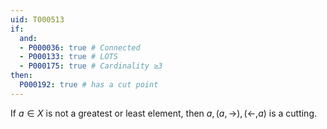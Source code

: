 ```yaml
---
uid: T000513
if:
  and:
  - P000036: true # Connected
  - P000133: true # LOTS
  - P000175: true # Cardinality ≥3
then:
  P000192: true # has a cut point
---
```


If $a\in X$ is not a greatest or least element, then $a, (a,\to), (\leftarrow, a)$ is a cutting.
